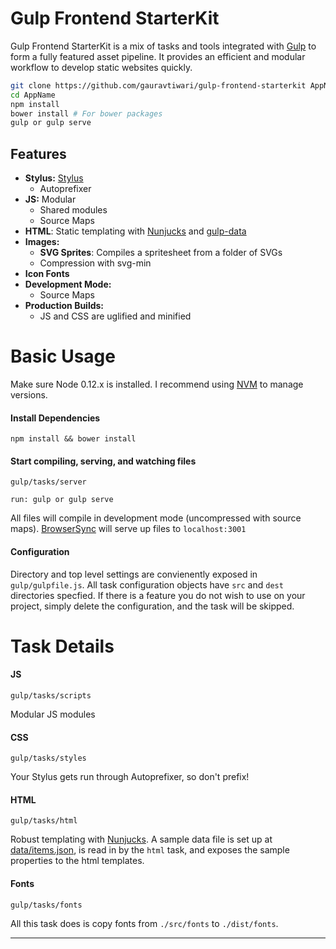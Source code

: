 # Gulp Frontend StarterKit

Gulp Frontend StarterKit is a mix of tasks and tools integrated with [Gulp](http://gulpjs.com/) to form a fully featured asset pipeline. It provides an efficient and modular workflow to develop static websites quickly.


```bash
git clone https://github.com/gauravtiwari/gulp-frontend-starterkit AppName
cd AppName
npm install
bower install # For bower packages
gulp or gulp serve
```

## Features
- **Stylus:** [Stylus](http://stylus-lang.com/)
  - Autoprefixer
- **JS:** Modular
  - Shared modules
  - Source Maps
- **HTML**: Static templating with [Nunjucks](https://mozilla.github.io/nunjucks/) and [gulp-data](https://github.com/colynb/gulp-data)
- **Images:**
  - **SVG Sprites**: Compiles a spritesheet from a folder of SVGs
  - Compression with svg-min
- **Icon Fonts**
- **Development Mode:**
  - Source Maps
- **Production Builds:**
  - JS and CSS are uglified and minified

# Basic Usage
Make sure Node 0.12.x is installed. I recommend using [NVM](https://github.com/creationix/nvm) to manage versions.

#### Install Dependencies
```
npm install && bower install
```

#### Start compiling, serving, and watching files
```
gulp/tasks/server

run: gulp or gulp serve

```

All files will compile in development mode (uncompressed with source maps). [BrowserSync](http://www.browsersync.io/) will serve up files to `localhost:3001`

#### Configuration
Directory and top level settings are convienently exposed in `gulp/gulpfile.js`. All task configuration objects have `src` and `dest` directories specfied. If there is a feature you do not wish to use on your project, simply delete the configuration, and the task will be skipped.

# Task Details

#### JS
```
gulp/tasks/scripts
```
Modular JS modules

#### CSS
```
gulp/tasks/styles
```
Your Stylus gets run through Autoprefixer, so don't prefix!

#### HTML
```
gulp/tasks/html
```
Robust templating with [Nunjucks](https://mozilla.github.io/nunjucks/). A sample data file is set up at [data/items.json](data/items.json), is read in by the `html` task, and exposes the sample properties to the html templates.

#### Fonts
```
gulp/tasks/fonts
```
All this task does is copy fonts from `./src/fonts` to `./dist/fonts`.

***
